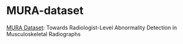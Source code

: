 # MURA-dataset

[MURA Dataset](https://stanfordmlgroup.github.io/projects/mura/): Towards Radiologist-Level Abnormality Detection in Musculoskeletal Radiographs
